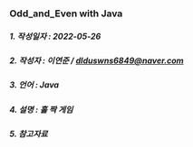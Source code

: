 ### Odd_and_Even with Java
##### 1. 작성일자 : 2022-05-26
##### 2. 작성자 : 이연준 / dlduswns6849@naver.com
##### 3. 언어 : Java
##### 4. 설명 : 홀 짝 게임
##### 5. 참고자료
